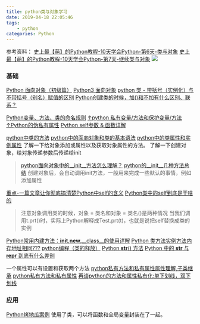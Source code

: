 ```yaml
---
title: python类与对象学习
date: 2019-04-18 22:05:46
tags:
    - python
categories: Python
---
```


参考资料：
[史上最【萌】的Python教程-10天学会Python-第6天-类与对象](https://www.bilibili.com/video/av17825900/?p=2)
[史上最【萌】的Python教程-10天学会Python-第7天-继续类与对象](https://www.bilibili.com/video/av17861945/?p=1)
![](https://lainundalice.oss-cn-beijing.aliyuncs.com/img/ACG.HD.00409.jpg)

<!-- more -->

### 基础
[Python 面向对象（初级篇）](https://www.cnblogs.com/wupeiqi/p/4493506.html)
[Python3 面向对象](http://www.runoob.com/python3/python3-class.html)
[python 类 - 带括号（实例化）与不带括号（别名）赋值的区别](https://blog.csdn.net/lrs1353281004/article/details/81612390)
[Python创建类的时候，加()和不加有什么区别、联系？](https://segmentfault.com/q/1010000015002874?utm_source=tag-newest)


[Python变量、方法、类的命名规则](https://blog.csdn.net/feikon2/article/details/79126774)
[↑python 私有变量/方法和保护变量/方法](https://www.cnblogs.com/ldw3432/p/8336571.html)
[↑Python的伪私有属性](http://www.cnblogs.com/blackmatrix/p/5600830.html)
[Python self参数 & 函数详解](https://blog.csdn.net/bing900713/article/details/60884931)

[python中类的方法](https://www.cnblogs.com/scolia/p/5598114.html)
[python中的面向对象和类的基本语法](https://www.cnblogs.com/scolia/p/5578021.html)
[python中的类属性和实例属性](https://www.cnblogs.com/scolia/p/5582268.html)
了解一下给对象添加或属性以及获取对象属性的方法。
了解一下创建对象，给对象传递参数后传递给init
>[python面向对象中的__init__方法怎么理解？](https://www.cnblogs.com/liyichen/p/5931840.html)
[python的__init__几种方法总结](https://www.cnblogs.com/qlshine/p/6049457.html)
创建对象后，会自动调用init方法，一般用来完成一些默认的事情，例如添加属性

[重点-一篇文章让你彻底搞清楚Python中self的含义](https://www.cnblogs.com/jessonluo/p/4717140.html)
[Python类中的self到底是干啥的](https://www.cnblogs.com/chownjy/p/8663024.html)
>注意对象调用类的时候，对象 = 类名和对象 = 类名()是两种情况
当我们调用t.prt()时，实际上Python解释成Test.prt(t)，也就是说把self替换成类的实例

[Python常用内建方法：__init__,__new__,__class__的使用详解](https://blog.csdn.net/qq_26442553/article/details/82464682)
[Python 类方法实例方法内存地址相同???](https://www.jianshu.com/p/9e947014549f)
[python编程（类的释放）](https://blog.csdn.net/feixiaoxing/article/details/78939452)
[Python __str__() 方法](http://www.runoob.com/note/41154)
[Python 中的 __str__ 与 __repr__ 到底有什么差别](http://baijiahao.baidu.com/s?id=1596817611604972751&wfr=spider&for=pc)

一个属性可以有设置和获取两个方法
[python私有方法和私有属性属性理解,子类继承](https://www.cnblogs.com/maxiaohei/p/7787256.html)
[python私有方法和私有属性](https://blog.csdn.net/liuskyter/article/details/80387726)
[再谈python的方法和属性私有化:单下划线，双下划线](https://blog.csdn.net/qq_26442553/article/details/82220476)

### 应用
[Python烤地瓜案例](https://blog.csdn.net/chenhua1125/article/details/79478458)
使用了类，可以将函数和全局变量封装在了一起。